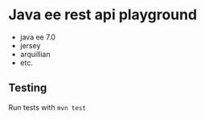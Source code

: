 # Java ee rest api playground

* java ee 7.0
* jersey
* arquillian
* etc.

## Testing

Run tests with `mvn test`
